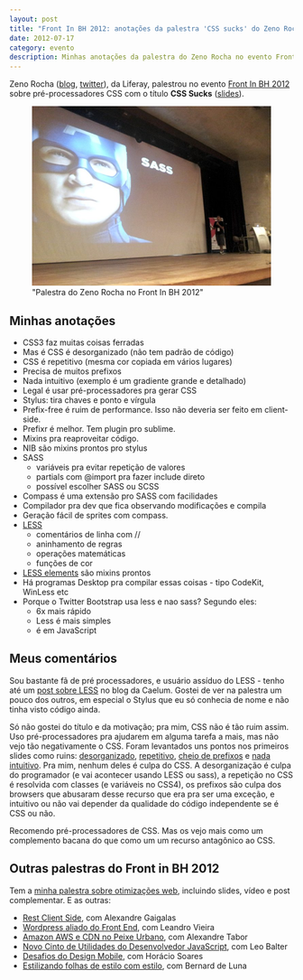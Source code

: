 ```yaml
---
layout: post
title: "Front In BH 2012: anotações da palestra 'CSS sucks' do Zeno Rocha"
date: 2012-07-17
category: evento
description: Minhas anotações da palestra do Zeno Rocha no evento Front in BH 2012
---
```


Zeno Rocha ([blog](http://zenorocha.com/), [twitter](https://twitter.com/zenorocha)), da Liferay, palestrou no evento [Front In BH 2012](http://www.frontinbh.com.br/) sobre pré-processadores CSS com o título **CSS Sucks** ([slides](http://talks.zenorocha.com/frontinbh-2012/)).

<figure>
	<img src="/img/posts/frontinbh2012/zeno.jpg">
	<figcaption>"Palestra do Zeno Rocha no Front In BH 2012"</figcaption>
</figure>

## Minhas anotações

* CSS3 faz muitas coisas ferradas
* Mas é CSS é desorganizado (não tem padrão de código)
* CSS é repetitivo (mesma cor copiada em vários lugares)
* Precisa de muitos prefixos
* Nada intuitivo (exemplo é um gradiente grande e detalhado)
* Legal é usar pré-processadores pra gerar CSS
* Stylus: tira chaves e ponto e vírgula
* Prefix-free é ruim de performance. Isso não deveria ser feito em client-side. 
* Prefixr é melhor. Tem plugin pro sublime.
* Mixins pra reaproveitar código.
* NIB são mixins prontos pro stylus
* SASS
	* variáveis pra evitar repetição de valores
	* partials com @import pra fazer include direto
	* possível escolher SASS ou SCSS
* Compass é uma extensão pro SASS com facilidades
* Compilador pra dev que fica observando modificações e compila
* Geração fácil de sprites com compass.
* [LESS](http://blog.caelum.com.br/css-facil-flexivel-e-dinamico-com-less/)
	* comentários de linha com //
	* aninhamento de regras
	* operações matemáticas
	* funções de cor
* [LESS elements](http://lesselements.com/) são mixins prontos
* Há programas Desktop pra compilar essas coisas - tipo CodeKit, WinLess etc
* Porque o Twitter Bootstrap usa less e nao sass? Segundo eles:
	* 6x mais rápido
	* Less é mais simples
	* é em JavaScript

## Meus comentários

Sou bastante fã de pré processadores, e usuário assíduo do LESS - tenho até um [post sobre LESS](http://blog.caelum.com.br/css-facil-flexivel-e-dinamico-com-less/) no blog da Caelum. Gostei de ver na palestra um pouco dos outros, em especial o Stylus que eu só conhecia de nome e não tinha visto código ainda.

Só não gostei do título e da motivação; pra mim, CSS não é tão ruim assim. Uso pré-processadores pra ajudarem em alguma tarefa a mais, mas não vejo tão negativamente o CSS. Foram levantados uns pontos nos primeiros slides como ruins: [desorganizado](http://talks.zenorocha.com/frontinbh-2012/#10), [repetitivo](http://talks.zenorocha.com/frontinbh-2012/#11), [cheio de prefixos](http://talks.zenorocha.com/frontinbh-2012/#12) e [nada intuitivo](http://talks.zenorocha.com/frontinbh-2012/#13). Pra mim, nenhum deles é culpa do CSS. A desorganização é culpa do programador (e vai acontecer usando LESS ou sass), a repetição no CSS é resolvida com classes (e variáveis no CSS4), os prefixos são culpa dos browsers que abusaram desse recurso que era pra ser uma exceção, e intuitivo ou não vai depender da qualidade do código independente se é CSS ou não.

Recomendo pré-processadores de CSS. Mas os vejo mais como um complemento bacana do que como um um recurso antagônico ao CSS.

## Outras palestras do Front in BH 2012

Tem a [minha palestra sobre otimizações web](/frontinbh-otimizacoes-web/), incluindo slides, vídeo e post complementar. E as outras:

* [Rest Client Side](/front-in-bh-rest-client-side-alexandre-gaigalas/), com Alexandre Gaigalas
* [Wordpress aliado do Front End](/front-in-bh-wordpress-leandro-vieira/), com Leandro Vieira
* [Amazon AWS e CDN no Peixe Urbano](/front-in-bh-peixe-urbano-amazon-cdn-alexandre-tabor/), com Alexandre Tabor
* [Novo Cinto de Utilidades do Desenvolvedor JavaScript](/front-in-bh-novidades-mozilla-leo-balter/), com Leo Balter
* [Desafios do Design Mobile](/front-in-bh-desafios-design-mobile-horacio-soares/), com Horácio Soares
* [Estilizando folhas de estilo com estilo](/front-in-bh-estilizando-css-com-estilo-bernard-de-luna/), com Bernard de Luna

